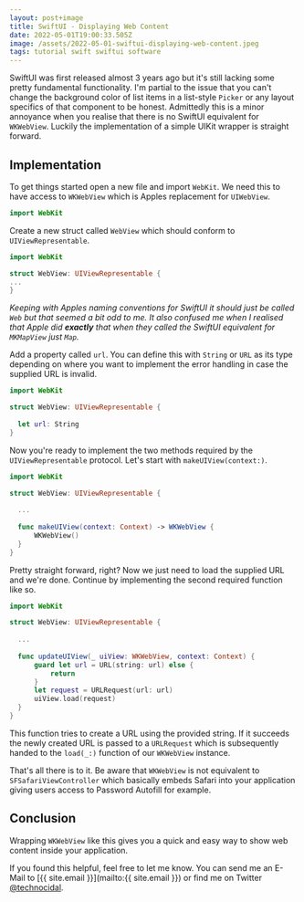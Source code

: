 ```yaml
---
layout: post+image
title: SwiftUI - Displaying Web Content
date: 2022-05-01T19:00:33.505Z
image: /assets/2022-05-01-swiftui-displaying-web-content.jpeg
tags: tutorial swift swiftui software
---
```

SwiftUI was first released almost 3 years ago but it's still lacking some pretty fundamental functionality. I'm partial to the issue that you can't change the background color of list items in a list-style `Picker` or any layout specifics of that component to be honest. Admittedly this is a minor annoyance when you realise that there is no SwiftUI equivalent for `WKWebView`. Luckily the implementation of a simple UIKit wrapper is straight forward.

## Implementation

To get things started open a new file and import `WebKit`. We need this to have access to `WKWebView` which is Apples replacement for `UIWebView`.

```swift
import WebKit
```

Create a new struct called `WebView` which should conform to `UIViewRepresentable`.

```swift
import WebKit

struct WebView: UIViewRepresentable {
...
}
```

*Keeping with Apples naming conventions for SwiftUI it should just be called `Web` but that seemed a bit odd to me. It also confused me when I realised that Apple did **exactly** that when they called the SwiftUI equivalent for `MKMapView` just `Map`.*

Add a property called `url`. You can define this with `String` or `URL` as its type depending on where you want to implement the error handling in case the supplied URL is invalid.
```swift
import WebKit

struct WebView: UIViewRepresentable {
  
  let url: String
}
```

Now you're ready to implement the two methods required by the `UIViewRepresentable` protocol. Let's start with `makeUIView(context:)`.
```swift
import WebKit

struct WebView: UIViewRepresentable {
  
  ...
  
  func makeUIView(context: Context) -> WKWebView {
      WKWebView()
  }
}
```
Pretty straight forward, right? Now we just need to load the supplied URL and we're done. Continue by implementing the second required function like so. 
```swift
import WebKit

struct WebView: UIViewRepresentable {
  
  ...
  
  func updateUIView(_ uiView: WKWebView, context: Context) {
      guard let url = URL(string: url) else {
          return
      }
      let request = URLRequest(url: url)
      uiView.load(request)
  }
}
```
This function tries to create a URL using the provided string. If it succeeds the newly created URL is passed to a `URLRequest` which is subsequently handed to the `load(_:)` function of our `WKWebView` instance.

That's all there is to it. Be aware that `WKWebView` is not equivalent to `SFSafariViewController` which basically embeds Safari into your application giving users access to Password Autofill for example.

## Conclusion

Wrapping `WKWebView` like this gives you a quick and easy way to show web content inside your application.

If you found this helpful, feel free to let me know. You can send me an E-Mail to [{{ site.email }}](mailto:{{ site.email }}) or find me on Twitter [@technocidal](https://twitter.com/technocidal).
